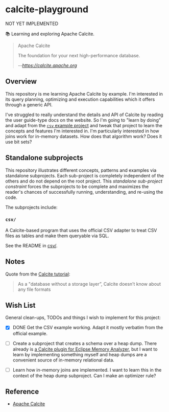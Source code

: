 # calcite-playground

NOT YET IMPLEMENTED


📚 Learning and exploring Apache Calcite.

> Apache Calcite
>
> The foundation for your next high-performance database.
>
> --<cite>https://calcite.apache.org</cite>


## Overview

This repository is me learning Apache Calcite by example. I'm interested in its query planning, optimizing and execution capabilities which it offers through a generic API.

I've struggled to really understand the details and API of Calcite by reading the user guide-type docs on the website. So I'm going to "learn by doing" and adapt from the [`csv` example project](https://github.com/apache/calcite/tree/main/example/csv) and tweak that project to learn the concepts and features I'm interested in. I'm particularly interested in how joins work for in-memory datasets. How does that algorithm work? Does it use bit sets?


## Standalone subprojects

This repository illustrates different concepts, patterns and examples via standalone subprojects. Each sub-project is
completely independent of the others and do not depend on the root project. This _standalone sub-project constraint_
forces the subprojects to be complete and maximizes the reader's chances of successfully running, understanding, and
re-using the code.

The subprojects include:

### `csv/`

A Calcite-based program that uses the official CSV adapter to treat CSV files as tables and make them queryable via SQL.

See the README in [csv/](csv/).


## Notes

Quote from the [Calcite tutorial](https://calcite.apache.org/docs/tutorial.html):

> As a "database without a storage layer”, Calcite doesn’t know about any file formats


## Wish List

General clean-ups, TODOs and things I wish to implement for this project:

* [x] DONE Get the CSV example working. Adapt it mostly verbatim from the official example.
* [ ] Create a subproject that creates a schema over a heap dump. There already is [a Calcite plugin for Eclipse Memory Analyzer](https://github.com/vlsi/mat-calcite-plugin),
  but I want to learn by implementing something myself and heap dumps are a convenient source of in-memory relational data.
* [ ] Learn how in-memory joins are implemented. I want to learn this in the context of the heap dump subproject. Can
  I make an optimizer rule?


## Reference

* [Apache Calcite](https://calcite.apache.org/)
